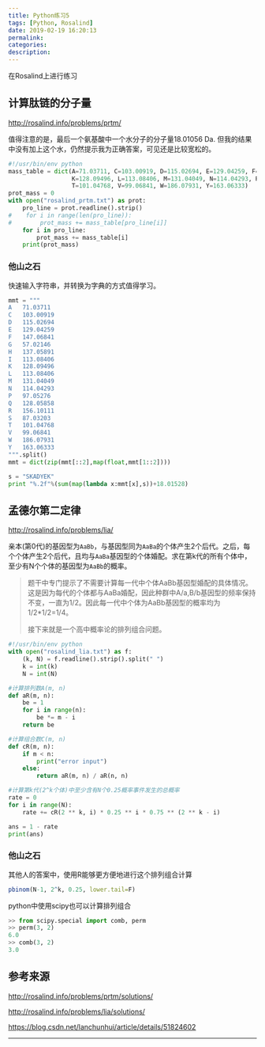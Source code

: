 ```yaml
---
title: Python练习5
tags: [Python, Rosalind]
date: 2019-02-19 16:20:13
permalink:
categories:
description:
---
```

<p class="description">在Rosalind上进行练习</p>

<!-- more -->

## 计算肽链的分子量

http://rosalind.info/problems/prtm/

值得注意的是，最后一个氨基酸中一个水分子的分子量18.01056 Da. 但我的结果中没有加上这个水，仍然提示我为正确答案，可见还是比较宽松的。

```python
#!/usr/bin/env python
mass_table = dict(A=71.03711, C=103.00919, D=115.02694, E=129.04259, F=147.06841, G=57.02146, H=137.05891, I=113.08406,
                  K=128.09496, L=113.08406, M=131.04049, N=114.04293, P=97.05276, Q=128.05858, R=156.10111, S=87.03203,
                  T=101.04768, V=99.06841, W=186.07931, Y=163.06333)
prot_mass = 0
with open("rosalind_prtm.txt") as prot:
    pro_line = prot.readline().strip()
#    for i in range(len(pro_line)):
#        prot_mass += mass_table[pro_line[i]]
    for i in pro_line:
        prot_mass += mass_table[i]
    print(prot_mass)
```



### 他山之石

快速输入字符串，并转换为字典的方式值得学习。

```python
mmt = """
A   71.03711
C   103.00919
D   115.02694
E   129.04259
F   147.06841
G   57.02146
H   137.05891
I   113.08406
K   128.09496
L   113.08406
M   131.04049
N   114.04293
P   97.05276
Q   128.05858
R   156.10111
S   87.03203
T   101.04768
V   99.06841
W   186.07931
Y   163.06333
""".split()
mmt = dict(zip(mmt[::2],map(float,mmt[1::2])))

s = "SKADYEK"
print "%.2f"%(sum(map(lambda x:mmt[x],s))+18.01528)
```

## 孟德尔第二定律

http://rosalind.info/problems/lia/

亲本(第0代)的基因型为`AaBb`，与基因型同为`AaBa`的个体产生2个后代。之后，每个个体产生2个后代，且均与`AaBa`基因型的个体婚配。求在第k代的所有个体中，至少有N个个体的基因型为`AaBb`的概率。

> 题干中专门提示了不需要计算每一代中个体AaBb基因型婚配的具体情况。这是因为每代的个体都与AaBa婚配，因此种群中A/a,B/b基因型的频率保持不变，一直为1/2。因此每一代中个体为AaBb基因型的概率均为1/2*1/2=1/4。
>
> 接下来就是一个高中概率论的排列组合问题。

```python
#!/usr/bin/env python
with open("rosalind_lia.txt") as f:
    (k, N) = f.readline().strip().split(" ")
    k = int(k)
    N = int(N)

#计算排列数A(m, n)
def aR(m, n):
    be = 1
    for i in range(n):
        be *= m - i
    return be

#计算组合数C(m, n)
def cR(m, n):
    if m < n:
        print("error input")
    else:
        return aR(m, n) / aR(n, n)

#计算第k代(2^k个体)中至少含有N个0.25概率事件发生的总概率
rate = 0
for i in range(N):
    rate += cR(2 ** k, i) * 0.25 ** i * 0.75 ** (2 ** k - i)

ans = 1 - rate
print(ans)

```



### 他山之石

其他人的答案中，使用R能够更方便地进行这个排列组合计算

```R
pbinom(N-1, 2^k, 0.25, lower.tail=F)
```

python中使用scipy也可以计算排列组合

```python
>> from scipy.special import comb, perm
>> perm(3, 2)
6.0
>> comb(3, 2)
3.0
```



## 参考来源

http://rosalind.info/problems/prtm/solutions/

http://rosalind.info/problems/lia/solutions/

https://blog.csdn.net/lanchunhui/article/details/51824602

<hr />